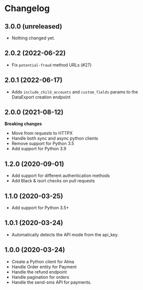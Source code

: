 # Changelog

3.0.0 (unreleased)
------------------

- Nothing changed yet.


2.0.2 (2022-06-22)
------------------

- Fix `potential-fraud` method URLs (#27)


2.0.1 (2022-06-17)
------------------

- Adds `include_child_accounts` and `custom_fields` params to the DataExport creation endpoint


2.0.0 (2021-08-12)
------------------

**Breaking changes**

- Move from requests to HTTPX
- Handle both sync and async python clients
- Remove support for Python 3.5
- Add support for Python 3.9


1.2.0 (2020-09-01)
------------------

- Add support for different authentication methods
- Add Black & isort checks on pull requests


1.1.0 (2020-03-25)
------------------

- Add support for Python 3.5+


1.0.1 (2020-03-24)
------------------

- Automatically detects the API mode from the api_key.


1.0.0 (2020-03-24)
------------------

- Create a Python client for Alma
- Handle Order entity for Payment
- Handle the refund endpoint
- Handle pagination for orders
- Handle the send-sms API for payments.

